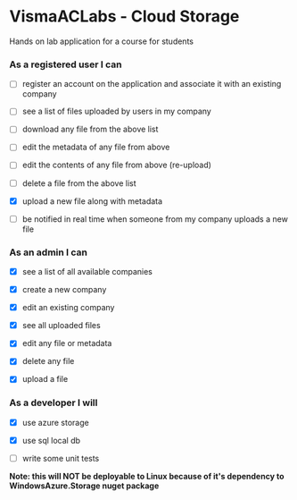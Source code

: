 # VismaACLabs - Cloud Storage
Hands on lab application for a course for students 


### As a registered user I can
- [ ] register an account on the application and associate it with an existing company
- [ ] see a list of files uploaded by users in my company
- [ ] download any file from the above list
- [ ] edit the metadata of any file from above
- [ ] edit the contents of any file from above (re-upload)
- [ ] delete a file from the above list
- [x] upload a new file along with metadata
- [ ] be notified in real time when someone from my company uploads a new file


### As an admin I can
- [x] see a list of all available companies
- [x] create a new company
- [x] edit an existing company
- [x] see all uploaded files
- [x] edit any file or metadata
- [x] delete any file 
- [x] upload a file


### As a developer I will
- [x] use azure storage
- [x] use sql local db
- [ ] write some unit tests


**Note: this will NOT be deployable to Linux because of it's dependency to WindowsAzure.Storage nuget package**